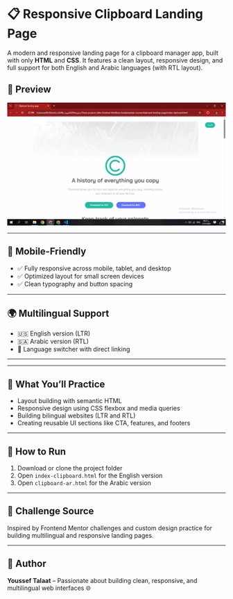 <h1>📋 Responsive Clipboard Landing Page</h1>

<p> A modern and responsive landing page for a clipboard manager app, built with only <strong>HTML</strong> and <strong>CSS</strong>. It features a clean layout, responsive design, and full support for both English and Arabic languages (with RTL layout).</p>


<h2>📸 Preview</h2>
<div align="center">
<img src="page.gif" width="600" />
</div>
<hr>

<h2>📱 Mobile-Friendly</h2>
<ul>
  <li>✅ Fully responsive across mobile, tablet, and desktop</li>
  <li>✅ Optimized layout for small screen devices</li>
  <li>✅ Clean typography and button spacing</li>
</ul>

<hr>

<h2>🌍 Multilingual Support</h2>
<ul>
  <li>🇺🇸 English version (LTR)</li>
  <li>🇸🇦 Arabic version (RTL)</li>
  <li>🔗 Language switcher with direct linking</li>
</ul>

<hr>

<hr>

<h2>🧠 What You’ll Practice</h2>
<ul>
  <li>Layout building with semantic HTML</li>
  <li>Responsive design using CSS flexbox and media queries</li>
  <li>Building bilingual websites (LTR and RTL)</li>
  <li>Creating reusable UI sections like CTA, features, and footers</li>
</ul>

<hr>

<h2>🔧 How to Run</h2>
<ol>
  <li>Download or clone the project folder</li>
  <li>Open <code>index-clipboard.html</code> for the English version</li>
  <li>Open <code>clipboard-ar.html</code> for the Arabic version</li>
</ol>

<hr>

<h2>🎨 Challenge Source</h2>
<p>Inspired by Frontend Mentor challenges and custom design practice for building multilingual and responsive landing pages.</p>

<hr>

<h2>👤 Author</h2>
<p><strong>Youssef Talaat</strong> – Passionate about building clean, responsive, and multilingual web interfaces 🌐</p>
